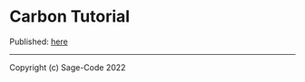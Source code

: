 # Carbon Tutorial

Published: [here](https://sagecode.net/carbon)

---

Copyright (c) Sage-Code 2022
